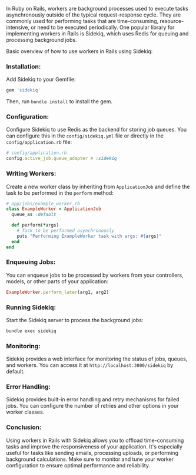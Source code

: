 In Ruby on Rails, workers are background processes used to execute tasks asynchronously outside of the typical request-response cycle. They are commonly used for performing tasks that are time-consuming, resource-intensive, or need to be executed periodically. One popular library for implementing workers in Rails is Sidekiq, which uses Redis for queuing and processing background jobs.

Basic overview of how to use workers in Rails using Sidekiq:

### Installation:

Add Sidekiq to your Gemfile:

```ruby
gem 'sidekiq'
```

Then, run `bundle install` to install the gem.

### Configuration:

Configure Sidekiq to use Redis as the backend for storing job queues. You can configure this in the `config/sidekiq.yml` file or directly in the `config/application.rb` file:

```ruby
# config/application.rb
config.active_job.queue_adapter = :sidekiq
```

### Writing Workers:

Create a new worker class by inheriting from `ApplicationJob` and define the task to be performed in the `perform` method:

```ruby
# app/jobs/example_worker.rb
class ExampleWorker < ApplicationJob
  queue_as :default

  def perform(*args)
    # Task to be performed asynchronously
    puts "Performing ExampleWorker task with args: #{args}"
  end
end
```

### Enqueuing Jobs:

You can enqueue jobs to be processed by workers from your controllers, models, or other parts of your application:

```ruby
ExampleWorker.perform_later(arg1, arg2)
```

### Running Sidekiq:

Start the Sidekiq server to process the background jobs:

```bash
bundle exec sidekiq
```

### Monitoring:

Sidekiq provides a web interface for monitoring the status of jobs, queues, and workers. You can access it at `http://localhost:3000/sidekiq` by default.

### Error Handling:

Sidekiq provides built-in error handling and retry mechanisms for failed jobs. You can configure the number of retries and other options in your worker classes.

### Conclusion:

Using workers in Rails with Sidekiq allows you to offload time-consuming tasks and improve the responsiveness of your application. It's especially useful for tasks like sending emails, processing uploads, or performing background calculations. Make sure to monitor and tune your worker configuration to ensure optimal performance and reliability.
